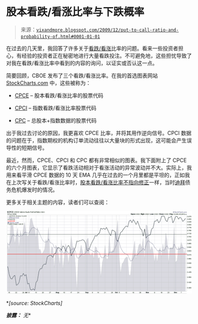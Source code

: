 <!--yml

分类：未分类

日期：2024-05-18 17:20:23

-->

# 股本看跌/看涨比率与下跌概率

> 来源：[`vixandmore.blogspot.com/2009/12/put-to-call-ratio-and-probability-of.html#0001-01-01`](http://vixandmore.blogspot.com/2009/12/put-to-call-ratio-and-probability-of.html#0001-01-01)

在过去的几天里，我回答了许多关于[看跌/看涨](http://vixandmore.blogspot.com/search/label/put%20to%20call)比率的问题。看来一些投资者担心，有经验的投资者正在秘密地进行大量看跌投注。不可避免地，这些担忧导致了对我在看跌/看涨比率中看到的内容的询问，以证实或否认这一点。

简要回顾，CBOE 发布了三个看跌/看涨比率。在我的首选图表网站 [StockCharts.com](http://stockcharts.com/) 中，这些被称为：

+   [CPCE](http://vixandmore.blogspot.com/search/label/CPCE) – 股本看跌/看涨比率的股票代码

+   [CPCI](http://vixandmore.blogspot.com/search/label/CPCI) – 指数看跌/看涨比率股票代码

+   [CPC](http://vixandmore.blogspot.com/search/label/CPC) – 总股本+指数数据的股票代码

出于我过去讨论的原因，我更喜欢 CPCE 比率，并将其用作逆向信号。CPCI 数据的问题在于，指数期权的机构订单流动往往以大量块的形式出现，这可能会产生误导性的短期信号。

最近，然而，CPCE、CPCI 和 CPC 都有非常相似的图表。我下面附上了 CPCE 的六个月图表，它显示了看跌活动相对于看涨活动的异常波动并不大。实际上，我用来看平滑 CPCE 数据的 10 天 EMA 几乎在过去的一个月里都是平坦的，正如我在上次写关于看跌/看涨比率时，[股本看跌/看涨比率不指向修正](http://vixandmore.blogspot.com/2009/12/equity-put-to-call-ratio-not-pointing.html)一样，当时[迪拜](http://vixandmore.blogspot.com/search/label/Dubai)债务危机爆发时的情况。

更多关于相关主题的内容，读者们可以查阅：

![](img/c9b2efabae2c84d433a05652b7014aba.png)

**[source: StockCharts]*

****披露：*** *无***
